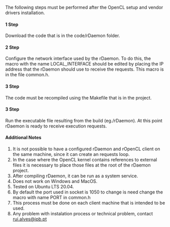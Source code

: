 
The following steps must be performed after the OpenCL setup and vendor drivers installation.

<h4>1 Step</h4>
Download the code that is in the code/rDaemon folder.

<h4>2 Step</h4>
Configure the network interface used by the rDaemon. To do this, the macro with the name LOCAL_INTERFACE should be edited by placing the IP address that the rDaemon should use to receive the requests. This macro is in the file common.h.

<h4>3 Step</h4>
The code must be recompiled using the Makefile that is in the project.

<h4>3 Step</h4>
Run the executable file resulting from the build (eg./rDaemon). At this point rDaemon is ready to receive execution requests.


<h4>Additional Notes</h4>

1) It is not possible to have a configured rDaemon and rOpenCL client on the same machine, since it can create an requests loop.
2) In the case where the OpenCL kernel contains references to external files it is necessary to place those files at the root of the rDaemon project.
3) After compiling rDaemon, it can be run as a system service.
4) Does not work on Windows and MacOS.
5) Tested on Ubuntu LTS 20.04.
6) By default the port used in socket is 1050 to change is need change the macro with name PORT in common.h
7) This process must be done on each client machine that is intended to be used.
8) Any problem with instalation process or technical problem, contact rui.alves@ipb.pt

